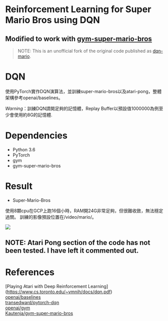 # Reinforcement Learning for Super Mario Bros using DQN
## Modified to work with [gym-super-mario-bros](https://github.com/Kautenja/gym-super-mario-bros)

> NOTE:
This is an unofficial fork of the original code published as [dqn-mario](https://github.com/nailo2c/dqn-mario).

# DQN

使用PyTorch實作DQN演算法，並訓練super-mario-bros以及atari-pong，整體架構參考openai/baselines。

*Warning*：訓練DQN請開足夠的記憶體，Replay Buffer以預設值1000000為例至少會使用約8G的記憶體.
# Dependencies

* Python 3.6
* PyTorch
* gym
* gym-super-mario-bros

# Result

* Super-Mario-Bros

使用8顆cpu在GCP上跑16個小時，RAM開24G非常足夠，但很難收斂，無法穩定過關。
訓練的影像預設位置在/video/mario/。

![](img/mario-dqn-16hr.gif)

## NOTE: Atari Pong section of the code has not been tested. I have left it commented out.

# References

[Playing Atari with Deep Reinforcement Learning]  (https://www.cs.toronto.edu/~vmnih/docs/dqn.pdf)  
[openai/baselines](https://github.com/openai/baselines)  
[transedward/pytorch-dqn](https://github.com/transedward/pytorch-dqn)  
[openai/gym](https://github.com/openai/gym)  
[Kautenja/gym-super-mario-bros](https://github.com/Kautenja/gym-super-mario-bros)
